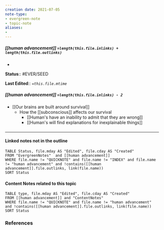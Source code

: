 ```yaml
---
creation date: 2021-07-05
note-type: 
- evergreen-note
- topic-note
aliases:
- 
---
```

 
##### [[human advancement]] `=length(this.file.inlinks) + length(this.file.outlinks)`
- 

**Status**:: #EVER/SEED

**Last Edited**:: *`=this.file.mtime`*
##### [[human advancement]] `=length(this.file.inlinks) - 2` 
- [[Our brains are built around survival]]
	- How the [[subconscious]] affects our survival
		- [[Human's have an inability to admit that they are wrong]]
		- [[Human's will find explanations for inexplainable things]]

### <hr class="dataviews"/>

#### Linked notes not in the outline
```dataview
TABLE Status, file.mday AS "Edited", file.cday AS "Created"
FROM "EvergreenNotes"  and [[human advancement]]
WHERE file.name != "QUICKNOTE" and file.name != "INDEX" and file.name != "human advancement" and !contains([[human advancement]].file.outlinks, link(file.name))
SORT Status
```

#### Content Notes related to this topic
```dataview
TABLE type, file.mday AS "Edited", file.cday AS "Created"
FROM [[human advancement]] and "ContentNotes"
WHERE file.name != "QUICKNOTE" and file.name != "human advancement" and !contains([[human advancement]].file.outlinks, link(file.name))
SORT Status
```

### References
